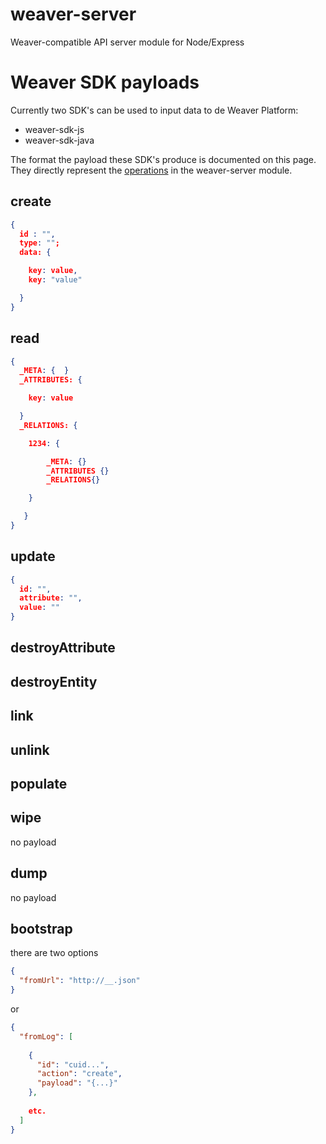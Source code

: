 # weaver-server
Weaver-compatible API server module for Node/Express


# Weaver SDK payloads

Currently two SDK's can be used to input data to de Weaver Platform:

  * weaver-sdk-js
  * weaver-sdk-java
  
The format the payload these SDK's produce is documented on this page. They directly represent the [operations](https://github.com/weaverplatform/weaver-server/blob/master/src/operations.coffee) in the weaver-server module.

## create

```json
{
  id : "",
  type: "";
  data: {

    key: value,
    key: "value"

  }
}
```

## read

```json
{
  _META: {  }
  _ATTRIBUTES: {

    key: value

  }
  _RELATIONS: {

    1234: {

        _META: {}
        _ATTRIBUTES {}
        _RELATIONS{}

    }

   }
}
```

## update

```json
{
  id: "",
  attribute: "",
  value: ""
}
```

## destroyAttribute 

## destroyEntity

## link

## unlink

## populate

## wipe

no payload

## dump

no payload

## bootstrap

there are two options
```json
{
  "fromUrl": "http://__.json" 
}
```

or

```json
{
  "fromLog": [
  
    {
      "id": "cuid...",
      "action": "create",
      "payload": "{...}"
    },
    
    etc.
  ] 
}
```

